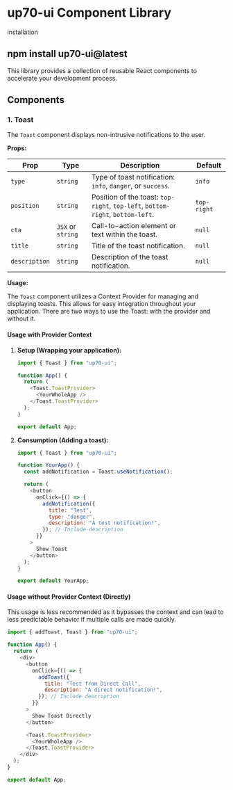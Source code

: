 # up70-ui Component Library

installation

## npm install up70-ui@latest

This library provides a collection of reusable React components to accelerate your development process.

## Components

### 1. Toast

The `Toast` component displays non-intrusive notifications to the user.

**Props:**

| Prop          | Type              | Description                                                                    | Default     |
| ------------- | ----------------- | ------------------------------------------------------------------------------ | ----------- |
| `type`        | `string`          | Type of toast notification: `info`, `danger`, or `success`.                    | `info`      |
| `position`    | `string`          | Position of the toast: `top-right`, `top-left`, `bottom-right`, `bottom-left`. | `top-right` |
| `cta`         | `JSX` or `string` | Call-to-action element or text within the toast.                               | `null`      |
| `title`       | `string`          | Title of the toast notification.                                               | `null`      |
| `description` | `string`          | Description of the toast notification.                                         | `null`      |

**Usage:**

The `Toast` component utilizes a Context Provider for managing and displaying toasts. This allows for easy integration throughout your application. There are two ways to use the Toast: with the provider and without it.

#### Usage with Provider Context

1.  **Setup (Wrapping your application):**

    ```javascript
    import { Toast } from "up70-ui";

    function App() {
      return (
        <Toast.ToastProvider>
          <YourWholeApp />
        </Toast.ToastProvider>
      );
    }

    export default App;
    ```

2.  **Consumption (Adding a toast):**

    ```javascript
    import { Toast } from "up70-ui";

    function YourApp() {
      const addNotification = Toast.useNotification();

      return (
        <button
          onClick={() => {
            addNotification({
              title: "Test",
              type: "danger",
              description: "A test notification!",
            }); // Include description
          }}
        >
          Show Toast
        </button>
      );
    }

    export default YourApp;
    ```

#### Usage without Provider Context (Directly)

This usage is less recommended as it bypasses the context and can lead to less predictable behavior if multiple calls are made quickly.

```javascript
import { addToast, Toast } from "up70-ui";

function App() {
  return (
    <div>
      <button
        onClick={() => {
          addToast({
            title: "Test from Direct Call",
            description: "A direct notification!",
          }); // Include description
        }}
      >
        Show Toast Directly
      </button>

      <Toast.ToastProvider>
        <YourWholeApp />
      </Toast.ToastProvider>
    </div>
  );
}

export default App;
```
